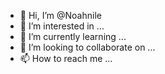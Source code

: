 - 👋 Hi, I’m @Noahnile
- 👀 I’m interested in ...
- 🌱 I’m currently learning ...
- 💞️ I’m looking to collaborate on ...
- 📫 How to reach me ...

<!---
Noahnile/Noahnile is a ✨ special ✨ repository because its `README.md` (this file) appears on your GitHub profile.
You can click the Preview link to take a look at your changes.
--->
